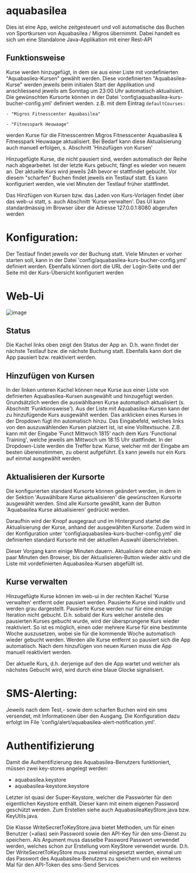 # aquabasilea

Dies ist eine App, welche zeitgesteuert und voll  automatische das Buchen von Sportkursen von Aquabasilea / Migros übernimmt. Dabei handelt es sich um eine Standalone Java-Applikation mit einer Rest-API

## Funktionsweise

Kurse werden hinzugefügt, in dem sie aus einer Liste mit vordefinierten "Aquabasliea-Kursen" gewählt werden. Diese vordefinierten "Aquabasilea-Kurse" werden jeweils beim initialen Start der Applikation und anschliessend jeweils am Sonntag um 23:00 Uhr automatisch aktualisiert. Die gewünschten Kursorte können in der Datei 'config\aquabasilea-kurs-bucher-config.yml' definiert werden. z.B. mit dem Eintrag 
`defaultCourses:`

 `- "Migros Fitnesscenter Aquabasilea"`

 `- "Fitnesspark Heuwaage"`

werden Kurse für die Fitnesscentren Migros Fitnesscenter Aquabasilea & Fitnesspark Heuwaage aktualisiert. Bei Bedarf kann diese Aktualisierung auch manuell erfolgen, s. Abschnitt 'Hinzufügen von Kursen'

Hinzugefügte Kurse, die nicht pausiert sind, werden automatisch der Reihe nach abgearbeitet. Ist der letzte Kurs gebucht, fängt es wieder von neuem an. Der aktuelle Kurs wird jeweils 24h bevor er stattfindet gebucht. Vor diesem "scharfen" Buchen findet jeweils ein Testlauf statt. Es kann konfiguriert werden, wie viel Minuten der Testlauf früher stattfindet. 

Das Hinzfügen von Kursen bzw. das Laden von Kurs-Vorlagen findet über das web-ui statt, s. auch Abschnitt 'Kurse verwalten'. Das UI kann standardmässig im Browser über die Adresse 127.0.0.1:8080 abgerufen werden

# Konfiguration:

Der Testlauf findet jeweils vor der Buchung statt. Viele Minuten er vorher starten soll, kann in der Datei 'config/aquabasilea-kurs-bucher-config.yml' definiert werden. Ebenfalls können dort die URL der Login-Seite und der Seite mit der Kurs-Übersicht konfiguriert werden

# Web-Ui
![image](https://user-images.githubusercontent.com/29772244/171997138-54a79ac4-c9d1-43df-8d0d-f0634755b9d7.png)

## Status

Die Kachel links oben zeigt den Status der App an. D.h. wann findet der nächste Testlauf bzw. die nächste Buchung statt.
Ebenfalls kann dort die App pausiert bzw. reaktiviert werden. 

## Hinzufügen von Kursen
In der linken unteren Kachel können neue Kurse aus einer Liste von definierten Aquabasilea-Kursen ausgewählt und hinzugefügt werden. Grundsätzlich werden die auswählbaren Kurse automatisch aktualisiert (s. Abschnitt 'Funktionsweise'). Aus der Liste mit Aquabasilea-Kursen kann der zu hinzufügende Kurs ausgewählt werden.
Das anklicken eines Kurses in der Dropdown fügt ihn automatisch hinzu.
Das Eingabefeld, welches links von den auszuwählenden Kursen platziert ist, ist eine Volltextsuche. Z.B. kann mit der Eingabe 'Funct Mittwoch 1815' nach dem Kurs 'Functional Training', welche jeweils am Mittwoch um 18:15 Uhr stattfindet. In der Dropdown-Liste werden die Treffer bzw. Kurse, welcher mit der Eingabe am besten übereinstimmen, zu oberst aufgeführt. Es kann jeweils nur ein Kurs auf einmal ausgewählt werden.

## Aktualisieren der Kursorte

Die konfigurierten standard Kursorte können geändert werden, in dem in der Sektion 'Auswählbare Kurse aktualisieren' die gewünschten Kursorte ausgewählt werden. Sind alle Kursorte gewählt, kann der Button 'Aquabasilea Kurse aktualisieren' gedrückt werden.

Daraufhin wird der Knopf ausgegraut und im Hintergrund startet die Aktualisierung der Kurse, anhand der ausgewählten Kursorte. Zudem wird in der Konfiguration unter 'config\aquabasilea-kurs-bucher-config.yml' 
die definierten standard Kursorte mit der aktuellen Auswahl überschrieben.

Dieser Vorgang kann einige Minuten dauern. Aktualisiere daher nach ein paar Minuten den Browser, bis der Aktualisieren-Button wieder aktiv und die 
Liste mit vordefinierten Aquabasilea-Kursen abgefüllt ist. 

## Kurse verwalten

Hinzugefügte Kurse können im web-ui in der rechten Kachel 'Kurse verwalten' entfernt oder pausiert werden. Pausierte Kurse sind inaktiv und werden grau dargestellt.
Pausierte Kurse werden nur für eine einzige Iteration nicht gebucht. D.h. sobald der Kurs welcher anstelle des pausierten Kurses gebucht wurde, wird der übersprungene Kurs wieder reaktiviert. So ist es möglich, einen oder mehrere Kurse für eine bestimmte Woche auszusetzen, wobei sie für die kommende Woche automatisch wieder gebucht werden. Werden alle Kurse entfernt so pausiert sich die App automatisch. Nach dem hinzufügen von neuen Kursen muss die App manuell reaktiviert werden.

Der aktuelle Kurs, d.h. derjenige auf den die App wartet und welcher als nächstes Gebucht wird, wird durch eine blaue Glocke signalisiert.


# SMS-Alerting:

Jeweils nach dem Test,- sowie dem scharfen Buchen wird ein sms versendet, mit Informationen über den Ausgang. Die
Konfiguration dazu erfolgt im File 'config/alert/aquabasilea-alert-notification.yml'.

# Authentifizierung

Damit die Authentifizierung des Aquabasilea-Benutzers funktioniert, müssen zwei key-stores angelegt werden:
- aquabasilea.keystore
- aquabasilea-keystore.keystore

Letzter ist quasi der Super-Keystore, welcher die Passwörter für den eigentlichen Keystore enthält. Dieser kann mit einem eigenen Password geschützt werden.
Zum Erstellen siehe auch AquabasileaKeyStore.java bzw. KeyUtils.java.

Die Klasse WriteSecretToKeyStore.java bietet Methoden, um für einen Benutzer (=alias) sein Password sowie den API-Key für den sms-Dienst zu speichern. Als Argument muss dasselbe Password
Passwort verwendet werden, welches schon zur Erstellung vom KeyStore verwendet wurde.
D.h. Der WriteSecretToKeyStore muss zweimal eingesetzt werden, einmal um das Passwort des Aquabasilea-Benutzers zu speichern und ein weiteres Mal für den API-Token des sms-Send Services
